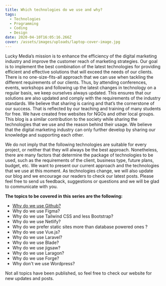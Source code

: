 ```yaml
---
title: Which technologies do we use and why?
tags:
  - Technologies
  - Programming
  - Coding
  - Design
date: 2020-04-10T16:05:16.266Z
cover: /assets/images/uploads/laptop-cover-image.jpg
---
```

Lucky Media’s mission is to enhance the efficiency of the digital marketing industry and improve the customer reach of marketing strategies. Our goal is to implement the best combination of the latest technologies for providing efficient and effective solutions that will exceed the needs of our clients. There is no one-size-fits-all approach that we can use when tackling the different requirements of our clients. Thus, by attending conferences, events, workshops and following up the latest changes in technology on a regular basis, we keep ourselves always updated. This ensures that our solutions are also updated and comply with the requirements of the industry standards. We believe that sharing is caring and that’s the cornerstone of our success. That is reflected by our teaching and training of many students for free. We have created free websites for NGOs and other local groups. This blog is a similar contribution to the society while sharing the technologies that we use and the reason behind their usage. We believe that the digital marketing industry can only further develop by sharing our knowledge and supporting each other.

We do not imply that the following technologies are suitable for every project, or neither that they will always be the best approach. Nonetheless, there are many factors that determine the package of technologies to be used, such as the requirements of the client, business type, future plans, budget, etc. We want to present our current approach and the technologies that we use at this moment. As technologies change, we will also update our blog and we encourage our readers to check our latest posts. Please feel free to send us feedback, suggestions or questions and we will be glad to communicate with you.

**The topics to be covered in this series are the following:**

* [Why do we use Github?](https://www.luckymedia.dev/blog/why-do-we-use-github/)
* Why do we use Figma?
* Why do we use Tailwind CSS and less Bootstrap?
* Why do we use Netlify?
* Why do we prefer static sites more than database powered ones ?
* Why do we use Vue.js?
* Why do we use Laravel?
* Why do we use Blade?
* Why do we use jigsaw?
* Why do we use Laragon?
* Why do we use Forge?
* Why don't we use Wordpress?

Not all topics have been published, so feel free to check our website for new updates and posts.
